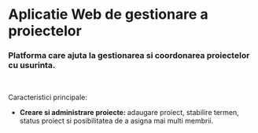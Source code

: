 # Aplicatie Web de gestionare a proiectelor

<h3>Platforma care ajuta la gestionarea si coordonarea proiectelor cu usurinta.</h3><br>
<p><i></i>Caracteristici principale:</i></p>
<ul>
<li><p><b>Creare si administrare proiecte: </b>adaugare proiect, stabilire termen, status proiect si posibilitatea de a asigna mai multi membrii.</p></li>

</ul>
